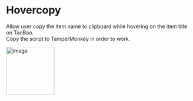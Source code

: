 # Hovercopy
Allow user copy the item name to clipboard while hovering on the item title on TaoBao. <br />
Copy the script to TamperMonkey in order to work.

<img width="131" alt="image" src="https://github.com/minatoyGu/hovercopy/assets/107768156/bc02ab98-f5e3-4d67-9cae-a52738424ca0">
